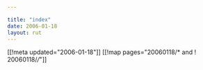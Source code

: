 ```yaml
---

title: "index"
date: 2006-01-18
layout: rut
---
```


[[!meta updated="2006-01-18"]]
[[!map pages="20060118/* and ! 20060118/*/*"]]
